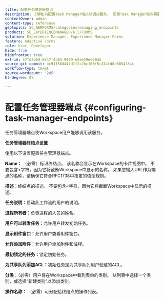 ```yaml
---
title: 配置任务管理器端点
description: 了解如何配置Task Manager端点以调用服务。 配置Task Manager端点需要不同的设置。
contentOwner: admin
content-type: reference
geptopics: SG_AEMFORMS/categories/managing_endpoints
products: SG_EXPERIENCEMANAGER/6.5/FORMS
solution: Experience Manager, Experience Manager Forms
feature: Adaptive Forms
role: User, Developer
hide: true
hidefromtoc: true
exl-id: 57fd8b5d-6347-4b83-9489-e8ee59ee39a5
source-git-commit: bc91f56d447d1f2c26c160f5c414fd0e6054f84c
workflow-type: tm+mt
source-wordcount: '245'
ht-degree: 0%

---
```


# 配置任务管理器端点 {#configuring-task-manager-endpoints}

任务管理器端点使Workspace用户能够调用该服务。

**任务管理器终结点设置**

使用以下设置配置任务管理器端点。

**Name：** （必需）标识终结点。 该名称会显示在Workspace的卡片视图中。 不要包含&lt;字符，因为它将截断Workspace中显示的名称。 如果您输入URL作为端点的名称，请确保它符合RFC1738中指定的语法规则。

**描述：**&#x200B;终结点的描述。 不要包含&lt;字符，因为它将截断Workspace中显示的描述。

**任务说明：**&#x200B;启动此工作流的用户的说明。

**进程所有者：**&#x200B;负责进程的人员的姓名。

**用户可以转发任务：**&#x200B;允许用户转发初始任务。

**显示附件窗口：**&#x200B;允许用户查看附件窗口。

**允许添加附件：**&#x200B;允许用户添加附件和注释。

**最初锁定的任务：**&#x200B;锁定初始任务。

**为共享队列添加ACL：**&#x200B;初始任务是为共享队列用户创建的ACL。

**分类：**（必需）用户将在Workspace中看到表单的类别。 从列表中选择一个类别，或选择“新建类别”以添加类别。

**操作名称：** （必需）可分配给终结点的操作列表。
